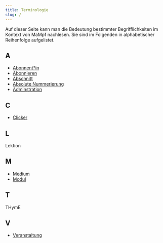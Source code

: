 ```yaml
---
title: Terminologie
slug: /
---
```


Auf dieser Seite kann man die Bedeutung bestimmter Begrifflichkeiten im Kontext von MaMpf nachlesen. Sie sind im Folgenden in alphabetischer Reihenfolge aufgelistet.

## A
* [Abonnent\*in](def-subscriber.md)
* [Abonnieren](def-subscribing.md)
* [Abschnitt](def-section.md)
* [Absolute Nummerierung](def-abs-numbering.md)
* [Adminstration](def-adminstration.md)

## C
* [Clicker](def-clicker.md)

## L
Lektion

## M
* [Medium](def-medium.md)
* [Modul](def-module.md)

## T
THymE

## V
* [Veranstaltung](def-event-series.md)
